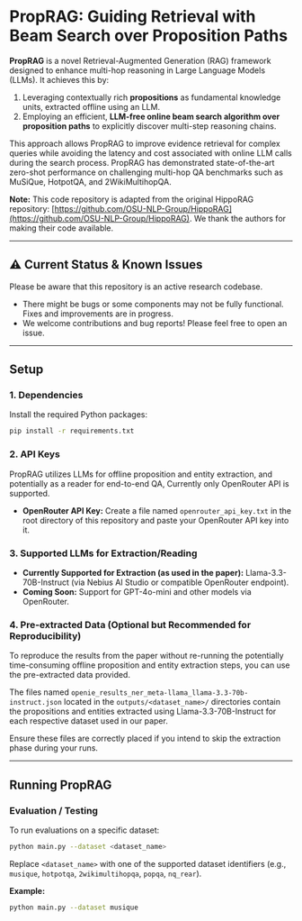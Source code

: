 # PropRAG: Guiding Retrieval with Beam Search over Proposition Paths

**PropRAG** is a novel Retrieval-Augmented Generation (RAG) framework designed to enhance multi-hop reasoning in Large Language Models (LLMs). It achieves this by:

1.  Leveraging contextually rich **propositions** as fundamental knowledge units, extracted offline using an LLM.
2.  Employing an efficient, **LLM-free online beam search algorithm over proposition paths** to explicitly discover multi-step reasoning chains.

This approach allows PropRAG to improve evidence retrieval for complex queries while avoiding the latency and cost associated with online LLM calls during the search process. PropRAG has demonstrated state-of-the-art zero-shot performance on challenging multi-hop QA benchmarks such as MuSiQue, HotpotQA, and 2WikiMultihopQA.

**Note:** This code repository is adapted from the original HippoRAG repository: [https://github.com/OSU-NLP-Group/HippoRAG](https://github.com/OSU-NLP-Group/HippoRAG). We thank the authors for making their code available.

---

## ⚠️ Current Status & Known Issues

Please be aware that this repository is an active research codebase.
*   There might be bugs or some components may not be fully functional. Fixes and improvements are in progress.
*   We welcome contributions and bug reports! Please feel free to open an issue.

---

## Setup

### 1. Dependencies
Install the required Python packages:
```bash
pip install -r requirements.txt
```

### 2. API Keys
PropRAG utilizes LLMs for offline proposition and entity extraction, and potentially as a reader for end-to-end QA, Currently only OpenRouter API is supported.

*   **OpenRouter API Key:**
    Create a file named `openrouter_api_key.txt` in the root directory of this repository and paste your OpenRouter API key into it.

### 3. Supported LLMs for Extraction/Reading
*   **Currently Supported for Extraction (as used in the paper):** Llama-3.3-70B-Instruct (via Nebius AI Studio or compatible OpenRouter endpoint).
*   **Coming Soon:** Support for GPT-4o-mini and other models via OpenRouter.

### 4. Pre-extracted Data (Optional but Recommended for Reproducibility)
To reproduce the results from the paper without re-running the potentially time-consuming offline proposition and entity extraction steps, you can use the pre-extracted data provided.

The files named `openie_results_ner_meta-llama_llama-3.3-70b-instruct.json` located in the `outputs/<dataset_name>/` directories contain the propositions and entities extracted using Llama-3.3-70B-Instruct for each respective dataset used in our paper.

Ensure these files are correctly placed if you intend to skip the extraction phase during your runs.

---

## Running PropRAG

### Evaluation / Testing
To run evaluations on a specific dataset:
```bash
python main.py --dataset <dataset_name>
```
Replace `<dataset_name>` with one of the supported dataset identifiers (e.g., `musique`, `hotpotqa`, `2wikimultihopqa`, `popqa`, `nq_rear`).

**Example:**
```bash
python main.py --dataset musique
```